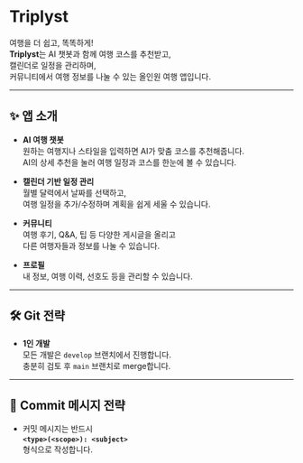 # Triplyst

여행을 더 쉽고, 똑똑하게!  
**Triplyst**는 AI 챗봇과 함께 여행 코스를 추천받고,  
캘린더로 일정을 관리하며,  
커뮤니티에서 여행 정보를 나눌 수 있는 올인원 여행 앱입니다.

---

## ✨ 앱 소개

- **AI 여행 챗봇**  
  원하는 여행지나 스타일을 입력하면 AI가 맞춤 코스를 추천해줍니다.  
  AI의 상세 추천을 눌러 여행 일정과 코스를 한눈에 볼 수 있습니다.

- **캘린더 기반 일정 관리**  
  월별 달력에서 날짜를 선택하고,  
  여행 일정을 추가/수정하며 계획을 쉽게 세울 수 있습니다.

- **커뮤니티**  
  여행 후기, Q&A, 팁 등 다양한 게시글을 올리고  
  다른 여행자들과 정보를 나눌 수 있습니다.

- **프로필**  
  내 정보, 여행 이력, 선호도 등을 관리할 수 있습니다.

---

## 🛠️ Git 전략

- **1인 개발**  
  모든 개발은 `develop` 브랜치에서 진행합니다.  
  충분히 검토 후 `main` 브랜치로 merge합니다.

---

## 📝 Commit 메시지 전략

- 커밋 메시지는 반드시  
  **`<type>(<scope>): <subject>`**  
  형식으로 작성합니다.